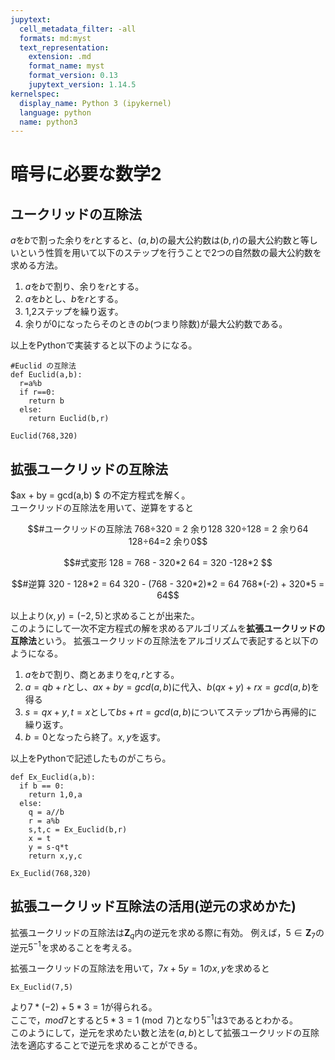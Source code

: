 ```yaml
---
jupytext:
  cell_metadata_filter: -all
  formats: md:myst
  text_representation:
    extension: .md
    format_name: myst
    format_version: 0.13
    jupytext_version: 1.14.5
kernelspec:
  display_name: Python 3 (ipykernel)
  language: python
  name: python3
---
```


# 暗号に必要な数学2



## ユークリッドの互除法

$a$を$b$で割った余りを$r$とすると、$(a,b)$の最大公約数は$(b,r)$の最大公約数と等しいという性質を用いて以下のステップを行うことで2つの自然数の最大公約数を求める方法。  

1. $a$を$b$で割り、余りを$r$とする。
2. $a$を$b$とし、$b$を$r$とする。
3. 1,2ステップを繰り返す。
4. 余りが0になったらそのときの$b$(つまり除数)が最大公約数である。

以上をPythonで実装すると以下のようになる。

```{code-cell} 
#Euclid の互除法
def Euclid(a,b):
  r=a%b
  if r==0:
    return b
  else:
    return Euclid(b,r)
  
Euclid(768,320)
```

## 拡張ユークリッドの互除法

$ax + by = gcd(a,b) $ の不定方程式を解く。  
ユークリッドの互除法を用いて、逆算をすると


```math
#ユークリッドの互除法
768÷320 = 2 余り128
320÷128 = 2 余り64
128÷64=2 余り0
```

```math
#式変形
128 = 768 - 320*2
64 = 320 -128*2

```

```math
#逆算
320 - 128*2 = 64
320 - (768 - 320*2)*2 = 64
768*(-2) + 320*5 = 64
```

以上より$(x,y) = (-2,5)$と求めることが出来た。  
このようにして一次不定方程式の解を求めるアルゴリズムを**拡張ユークリッドの互除法**という。
拡張ユークリッドの互除法をアルゴリズムで表記すると以下のようになる。

1. $a$を$b$で割り、商とあまりを$q,r$とする。
2. $a=qb+r$とし、$ax+by=gcd(a,b)$に代入、$b(qx+y) + rx = gcd(a,b)$を得る
3. $s=qx+y,t = x$として$bs+rt=gcd(a,b)$についてステップ1から再帰的に繰り返す。
4. $b=0$となったら終了。$x,y$を返す。

以上をPythonで記述したものがこちら。

```{code-cell}
def Ex_Euclid(a,b):
  if b == 0:
    return 1,0,a
  else:
    q = a//b
    r = a%b
    s,t,c = Ex_Euclid(b,r)
    x = t
    y = s-q*t
    return x,y,c

Ex_Euclid(768,320)

```

## 拡張ユークリッド互除法の活用(逆元の求めかた)
拡張ユークリッドの互除法は$\mathbf{Z}_q$内の逆元を求める際に有効。
例えば，$5 \in \mathbf{Z}_7$の逆元$5^{-1}$を求めることを考える。

拡張ユークリッドの互除法を用いて，$7x+5y=1$の$x,y$を求めると

```{code-cell}
Ex_Euclid(7,5)
```
より$7*(-2) + 5*3 = 1$が得られる。  
ここで，$mod7$とすると$5*3=1 \pmod{7}$となり$5^{-1}$は$3$であるとわかる。  
このようにして，逆元を求めたい数と法を$(a,b)$として拡張ユークリッドの互除法を適応することで逆元を求めることができる。






